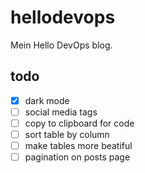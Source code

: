 # hellodevops

Mein Hello DevOps blog.

## todo

- [x] dark mode
- [ ] social media tags
- [ ] copy to clipboard for code
- [ ] sort table by column
- [ ] make tables more beatiful
- [ ] pagination on posts page
